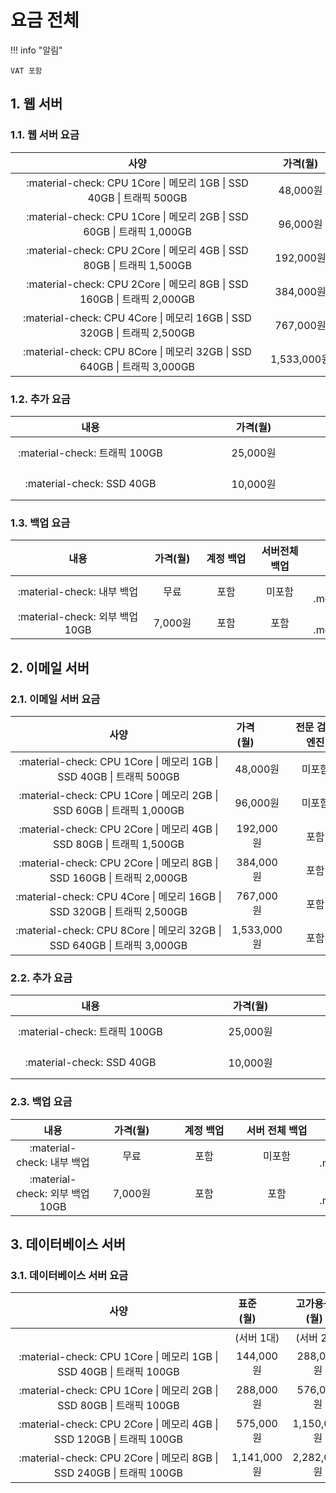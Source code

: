 # 요금 전체

!!! info "알림"

	VAT 포함   

## 1. 웹 서버

### 1.1. 웹 서버 요금

| <div style="width: 390px;">사양</div> | <div style="width: 100px;">가격(월)</div> | <div style="width: 100px;"></div> |
| :---: | :---: | ---: |
| :material-check: CPU 1Core \| 메모리 1GB \| SSD 40GB \| 트래픽 500GB | 48,000원 | [구매하기](#){ .md-button } |
| :material-check: CPU 1Core \| 메모리 2GB \| SSD 60GB \| 트래픽 1,000GB | 96,000원 | [구매하기](#){ .md-button } |
| :material-check: CPU 2Core \| 메모리 4GB \| SSD 80GB \| 트래픽 1,500GB | 192,000원 | [구매하기](#){ .md-button } |
| :material-check: CPU 2Core \| 메모리 8GB \| SSD 160GB \| 트래픽 2,000GB | 384,000원 | [구매하기](#){ .md-button } |
| :material-check: CPU 4Core \| 메모리 16GB \| SSD 320GB \| 트래픽 2,500GB | 767,000원 | [구매하기](#){ .md-button } |
| :material-check: CPU 8Core \| 메모리 32GB \| SSD 640GB \| 트래픽 3,000GB | 1,533,000원 | [구매하기](#){ .md-button } |

### 1.2. 추가 요금

| <div style="width: 240px;">내용</div> | <div style="width: 250px;">가격(월)</div> | <div style="width: 100px;"></div> |
| :---: | :---: | ---: |
| :material-check: 트래픽 100GB | 25,000원 | [구매하기](#){ .md-button } |
| :material-check: SSD 40GB | 10,000원 | [구매하기](#){ .md-button } |

### 1.3. 백업 요금

| <div style="width: 200px;">내용</div> | <div style="width: 70px;">가격(월)</div> | <div style="width: 70px;">계정 백업</div> | <div style="width: 70px;">서버전체 백업</div> | <div style="width: 100px;"></div> |
| :---: | :---: | :---: | :---: | ---: |
| :material-check: 내부 백업 | 무료 | 포함 | 미포함 | [구매하기](#){ .md-button } |
| :material-check: 외부 백업 10GB | 7,000원 | 포함 | 포함 | [구매하기](#){ .md-button } |

## 2. 이메일 서버

### 2.1. 이메일 서버 요금

| <div style="width: 330px;">사양</div> | <div style="width: 44px;">가격(월)</div> | <div style="width: 73px;">전문 검색 엔진</div> | <div style="width: 100px;"></div> |
| :---: | :---: | :---: | :---: |
| :material-check: CPU 1Core \| 메모리 1GB \| SSD 40GB \| 트래픽 500GB | 48,000원 | 미포함 | [구매하기](#){ .md-button } |
| :material-check: CPU 1Core \| 메모리 2GB \| SSD 60GB \| 트래픽 1,000GB | 96,000원 | 미포함 | [구매하기](#){ .md-button } |
| :material-check: CPU 2Core \| 메모리 4GB \| SSD 80GB \| 트래픽 1,500GB | 192,000원 | 포함 | [구매하기](#){ .md-button } |
| :material-check: CPU 2Core \| 메모리 8GB \| SSD 160GB \| 트래픽 2,000GB | 384,000원 | 포함 | [구매하기](#){ .md-button } |
| :material-check: CPU 4Core \| 메모리 16GB \| SSD 320GB \| 트래픽 2,500GB | 767,000원 | 포함 | [구매하기](#){ .md-button } |
| :material-check: CPU 8Core \| 메모리 32GB \| SSD 640GB \| 트래픽 3,000GB | 1,533,000원 | 포함 | [구매하기](#){ .md-button } |

### 2.2. 추가 요금

| <div style="width: 240px;">내용</div> | <div style="width: 240px;">가격(월)</div> | <div style="width: 100px;"></div> |
| :---: | :---: | ---: |
| :material-check: 트래픽 100GB | 25,000원 | [구매하기](#){ .md-button } |
| :material-check: SSD 40GB | 10,000원 | [구매하기](#){ .md-button } |

### 2.3. 백업 요금

| <div style="width: 120px;">내용</div> | <div style="width: 100px;">가격(월)</div> | <div style="width: 100px;">계정 백업</div> | <div style="width: 100px;">서버 전체 백업</div> | <div style="width: 100px;"></div> |
| :---: | :---: | :---: | :---: | ---: |
| :material-check: 내부 백업 | 무료 | 포함 | 미포함 | [구매하기](#){ .md-button } |
| :material-check: 외부 백업 10GB | 7,000원 | 포함 | 포함 | [구매하기](#){ .md-button } |

## 3. 데이터베이스 서버

### 3.1. 데이터베이스 서버 요금

| <div style="width: 330px;">사양</div> | <div style="width: 50px;">표준(월)</div> | <div style="width: 70px;">고가용성(월)</div> | <div style="width: 100px;"></div> |
| :---: | :---: | :---: | ---: |
||(서버 1대)|(서버 2대)|
| :material-check: CPU 1Core \| 메모리 1GB \| SSD 40GB \| 트래픽 100GB | 144,000원 | 288,000원 | [구매하기](#){ .md-button } |
| :material-check: CPU 1Core \| 메모리 2GB \| SSD 80GB \| 트래픽 100GB | 288,000원 | 576,000원 | [구매하기](#){ .md-button } |
| :material-check: CPU 2Core \| 메모리 4GB \| SSD 120GB \| 트래픽 100GB | 575,000원 | 1,150,000원 | [구매하기](#){ .md-button } |
| :material-check: CPU 2Core \| 메모리 8GB \| SSD 240GB \| 트래픽 100GB | 1,141,000원 | 2,282,000원 | [구매하기](#){ .md-button } |
